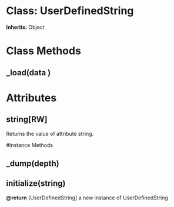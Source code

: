 # Class: UserDefinedString
**Inherits:** Object
    



# Class Methods
## _load(data ) [](#method-c-_load)
# Attributes
## string[RW] [](#attribute-i-string)
Returns the value of attribute string.


#Instance Methods
## _dump(depth) [](#method-i-_dump)

## initialize(string) [](#method-i-initialize)

**@return** [UserDefinedString] a new instance of UserDefinedString


